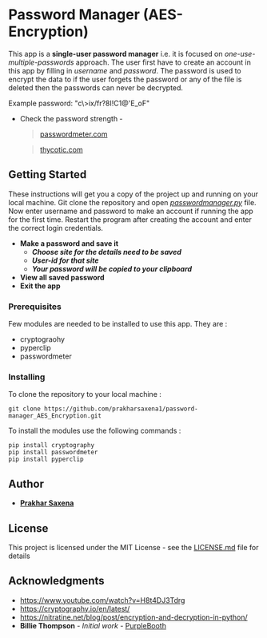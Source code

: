 # Password Manager (AES-Encryption)

This app is a __single-user password manager__ i.e. it is focused on *one-use-multiple-passwords* approach. The user first have to create an account in this app by filling in *username* and *password*. The password is used to encrypt the data to if the user forgets the password or any of the file is deleted then the passwords can never be decrypted.

Example password:  "c\\>ix/fr?8I!C1@'E_oF"

- Check the password strength -

  > [passwordmeter.com](http://www.passwordmeter.com/)

  > [thycotic.com](https://thycotic.com/resources/password-strength-checker/)


## Getting Started

These instructions will get you a copy of the project up and running on your local machine. Git clone the repository and open _[passwordmanager.py](passwordmanager.py "app")_ file. Now enter username and password to make an account if running the app for the first time. Restart the program after creating the account and enter the correct login credentials.
- __Make a password and save it__
  - __*Choose site for the details need to be saved*__
  - __*User-id for that site*__
  - __*Your password will be copied to your clipboard*__
- __View all saved password__
- __Exit the app__

### Prerequisites

Few modules are needed to be installed to use this app. They are :
- cryptograohy
- pyperclip
- passwordmeter

### Installing

To clone the repository to your local machine :
```
git clone https://github.com/prakharsaxena1/password-manager_AES_Encryption.git
```

To install the modules use the following commands :
```
pip install cryptography
pip install passwordmeter
pip install pyperclip
```

## Author

* [__Prakhar Saxena__](https://twitter.com/_thunder_cs)

## License

This project is licensed under the MIT License - see the [LICENSE.md](LICENSE.md) file for details

## Acknowledgments

* https://www.youtube.com/watch?v=H8t4DJ3Tdrg
* https://cryptography.io/en/latest/
* https://nitratine.net/blog/post/encryption-and-decryption-in-python/
* **Billie Thompson** - *Initial work* - [PurpleBooth](https://github.com/PurpleBooth)